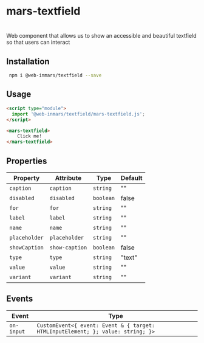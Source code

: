# mars-textfield

# <mars-textfield>
Web component that allows us to show an accessible and beautiful textfield so that users can interact

## Installation
```bash
 npm i @web-inmars/textfield --save
```

## Usage
```html
<script type="module">
  import '@web-inmars/textfield/mars-textfield.js';
</script>

<mars-textfield>
    Click me!
</mars-textfield>
```

## Properties

| Property      | Attribute      | Type      | Default |
|---------------|----------------|-----------|---------|
| `caption`     | `caption`      | `string`  | ""      |
| `disabled`    | `disabled`     | `boolean` | false   |
| `for`         | `for`          | `string`  | ""      |
| `label`       | `label`        | `string`  | ""      |
| `name`        | `name`         | `string`  | ""      |
| `placeholder` | `placeholder`  | `string`  | ""      |
| `showCaption` | `show-caption` | `boolean` | false   |
| `type`        | `type`         | `string`  | "text"  |
| `value`       | `value`        | `string`  | ""      |
| `variant`     | `variant`      | `string`  | ""      |

## Events

| Event      | Type                                             |
|------------|--------------------------------------------------|
| `on-input` | `CustomEvent<{ event: Event & { target: HTMLInputElement; }; value: string; }>` |
